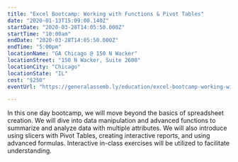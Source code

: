 ```yaml
---
title: "Excel Bootcamp: Working with Functions & Pivot Tables"
date: "2020-01-13T15:09:00.140Z"
startDate: "2020-03-28T14:05:50.000Z"
startTime: "10:00am"
endDate: "2020-03-28T14:05:50.000Z"
endTime: "5:00pm"
locationName: "GA Chicago @ 150 N Wacker"
locationStreet: "150 N Wacker, Suite 2600"
locationCity: "Chicago"
locationState: "IL"
cost: "$250"
eventUrl: "https://generalassemb.ly/education/excel-bootcamp-working-with-functions-pivot-tables/chicago/97239"

---
```


In this one day bootcamp, we will move beyond the basics of spreadsheet creation. We will dive into data manipulation and advanced functions to summarize and analyze data with multiple attributes. We will also introduce using slicers with Pivot Tables, creating interactive reports, and using advanced formulas. Interactive in-class exercises will be utilized to facilitate understanding.

